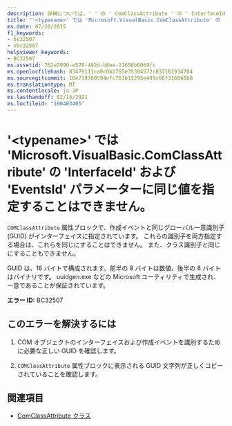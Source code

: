 ```yaml
---
description: 詳細については、' ' の ' ComClassAttribute ' の ' InterfaceId ' パラメーターと ' EventsId ' パラメーターの <typename> 値を同じにすることはできません。
title: "'<typename>' では 'Microsoft.VisualBasic.ComClassAttribute' の 'InterfaceId' および 'EventsId' パラメーターに同じ値を指定することはできません。"
ms.date: 07/20/2015
f1_keywords:
- bc32507
- vbc32507
helpviewer_keywords:
- BC32507
ms.assetid: 762e2990-e578-492d-b8ee-11658b6069fc
ms.openlocfilehash: 83479111ca0c0b1765e35304572c837161934704
ms.sourcegitcommit: 10e719780594efc781b15295e499c66f316068b8
ms.translationtype: MT
ms.contentlocale: ja-JP
ms.lasthandoff: 02/14/2021
ms.locfileid: "100483405"
---
```

# <a name="interfaceid-and-eventsid-parameters-for-microsoftvisualbasiccomclassattribute-on-typename-cannot-have-the-same-value"></a>'\<typename>' では 'Microsoft.VisualBasic.ComClassAttribute' の 'InterfaceId' および 'EventsId' パラメーターに同じ値を指定することはできません。

`COMClassAttribute` 属性ブロックで、作成イベントと同じグローバル一意識別子 (GUID) がインターフェイスに指定されています。 これらの識別子を両方指定する場合は、これらを同じにすることはできません。 また、クラス識別子と同じにすることもできません。  
  
 GUID は、16 バイトで構成されます。前半の 8 バイトは数値、後半の 8 バイトはバイナリです。 uuidgen.exe などの Microsoft ユーティリティで生成され、一意であることが保証されています。  
  
 **エラー ID:** BC32507  
  
## <a name="to-correct-this-error"></a>このエラーを解決するには  
  
1. COM オブジェクトのインターフェイスおよび作成イベントを識別するために必要な正しい GUID を確認します。  
  
2. `COMClassAttribute` 属性ブロックに表示される GUID 文字列が正しくコピーされていることを確認します。  
  
## <a name="see-also"></a>関連項目

- [ComClassAttribute クラス](xref:Microsoft.VisualBasic.ComClassAttribute)
